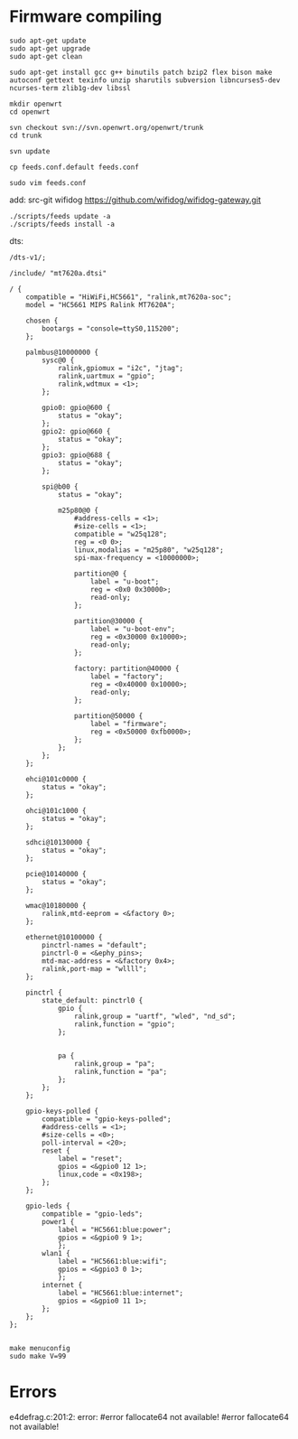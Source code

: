 # Firmware compiling

    sudo apt-get update
    sudo apt-get upgrade
    sudo apt-get clean

    sudo apt-get install gcc g++ binutils patch bzip2 flex bison make autoconf gettext texinfo unzip sharutils subversion libncurses5-dev ncurses-term zlib1g-dev libssl

    mkdir openwrt
    cd openwrt

    svn checkout svn://svn.openwrt.org/openwrt/trunk
    cd trunk

    svn update

    cp feeds.conf.default feeds.conf
    
    sudo vim feeds.conf
add:
    src-git wifidog https://github.com/wifidog/wifidog-gateway.git
    
    ./scripts/feeds update -a
    ./scripts/feeds install -a


dts:

	/dts-v1/; 
	 
	/include/ "mt7620a.dtsi"  

	/ {  
		compatible = "HiWiFi,HC5661", "ralink,mt7620a-soc";  
		model = "HC5661 MIPS Ralink MT7620A"; 
	  
		chosen {   
	    	bootargs = "console=ttyS0,115200"; 
		};   
	 
		palmbus@10000000 {   
			sysc@0 {  
				ralink,gpiomux = "i2c", "jtag";
				ralink,uartmux = "gpio";    
				ralink,wdtmux = <1>; 
			};
			 
			gpio0: gpio@600 {
				status = "okay"; 
			}; 
			gpio2: gpio@660 {
				status = "okay";
			}; 
			gpio3: gpio@688 {
				status = "okay";   
			}; 
	    
			spi@b00 {
				status = "okay";
				 
				m25p80@0 {     
					#address-cells = <1>;     
					#size-cells = <1>;
					compatible = "w25q128";     
					reg = <0 0>; 
					linux,modalias = "m25p80", "w25q128";     
					spi-max-frequency = <10000000>;      

					partition@0 {      
						label = "u-boot";      
						reg = <0x0 0x30000>;      
						read-only; 
					}; 
				
					partition@30000 {      
						label = "u-boot-env";      
						reg = <0x30000 0x10000>;      
						read-only;     
					}; 
	     
					factory: partition@40000 {      
						label = "factory"; 
						reg = <0x40000 0x10000>;  
						read-only; 
					}; 
	     
					partition@50000 {      
						label = "firmware"; 
						reg = <0x50000 0xfb0000>; 
					}; 
				}; 
			}; 
		}; 
	
		ehci@101c0000 {   
			status = "okay"; 
		};
		 
		ohci@101c1000 {   
			status = "okay";  
		};   
	 
		sdhci@10130000 {   
			status = "okay";  
		};   

		pcie@10140000 {   
			status = "okay";  
		};   
	 
		wmac@10180000 {   
			ralink,mtd-eeprom = <&factory 0>;  
		}; 

		ethernet@10100000 {   
			pinctrl-names = "default";   
			pinctrl-0 = <&ephy_pins>; 
			mtd-mac-address = <&factory 0x4>;   
			ralink,port-map = "wllll"; 
		};   

		pinctrl {   
			state_default: pinctrl0 {    
				gpio {     
					ralink,group = "uartf", "wled", "nd_sd";     
					ralink,function = "gpio"; 
				};  
	 
	 
				pa {
					ralink,group = "pa";     
					ralink,function = "pa"; 
				}; 
			}; 
		}; 

		gpio-keys-polled {   
			compatible = "gpio-keys-polled";   
			#address-cells = <1>;   
			#size-cells = <0>;   
			poll-interval = <20>;   
			reset {    
				label = "reset"; 
				gpios = <&gpio0 12 1>;    
				linux,code = <0x198>; 
			}; 
		}; 
	  
		gpio-leds {   
			compatible = "gpio-leds";   
			power1 {    
				label = "HC5661:blue:power";    
				gpios = <&gpio0 9 1>;   
				};   
			wlan1 {    
				label = "HC5661:blue:wifi";    
				gpios = <&gpio3 0 1>;   
				};   
			internet {    
				label = "HC5661:blue:internet";    
				gpios = <&gpio0 11 1>;   
			}; 
		}; 
	}; 


    make menuconfig
    sudo make V=99

# Errors

e4defrag.c:201:2: error: #error fallocate64 not available!
 #error fallocate64 not available!

